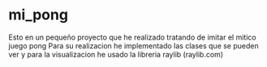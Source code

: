 # mi_pong
Esto en un pequeño proyecto que he realizado tratando de imitar el mitico juego pong
Para su realizacion he implementado las clases que se pueden ver y para la visualizacion
he usado la libreria raylib (raylib.com)
